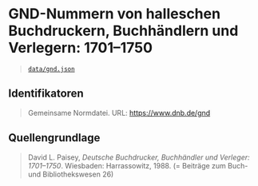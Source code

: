 # GND-Nummern von halleschen Buchdruckern, Buchhändlern und Verlegern: 1701–1750

> [`data/gnd.json`](./data/gnd.json)

## Identifikatoren

> Gemeinsame Normdatei. URL: https://www.dnb.de/gnd

## Quellengrundlage

> David L. Paisey, _Deutsche Buchdrucker, Buchhändler und Verleger: 1701–1750_. Wiesbaden: Harrassowitz, 1988. (= Beiträge zum Buch- und Bibliothekswesen 26)
